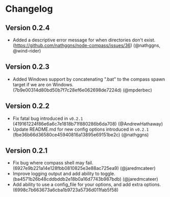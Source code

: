 # Changelog

## Version 0.2.4

 - Added a descriptive error message for when directories don't exist. (https://github.com/nathggns/node-compass/issues/36) (@nathggns, @wind-rider)

## Version 0.2.3

 - Added Windows support by concatenating ".bat" to the compass spawn target if we are on Windows. (7b9e00314d80bd50b7f7c28ef6e062698de7224d) (@mpderbec)

## Version 0.2.2

 - Fix fatal bug introduced in `v0.2.1` (419161224f86e6a6c7e1818b71f880286b6da708) (@AndrewHathaway)
 - Update README.md for new config options introduced in `v0.2.1` (fbe36b66d36580ce45940816a13895e69151be2c) (@nathggns)

## Version 0.2.1

 - Fix bug where compass shell may fail. (6927e9b221a14e128fbb0810825e3e88ac725ea9) (@jaredmcateer)
 - Improve logging output and add ability to toggle. (ba4571b26b48cddbddb2e18b0a16d7743b987bdb) (@jaredmcateer)
 - Add ability to use a config_file for your options, and add extra options. (6998c7b663673a6cba1b9723a5736d011fab5f58)

